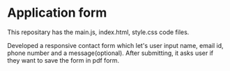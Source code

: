 # Application form
This repositary has the main.js, index.html, style.css code files.

Developed a responsive contact form which let's user input name, email id, phone number and a message(optional).
After submitting, it asks user if they want to save the form in pdf form.
